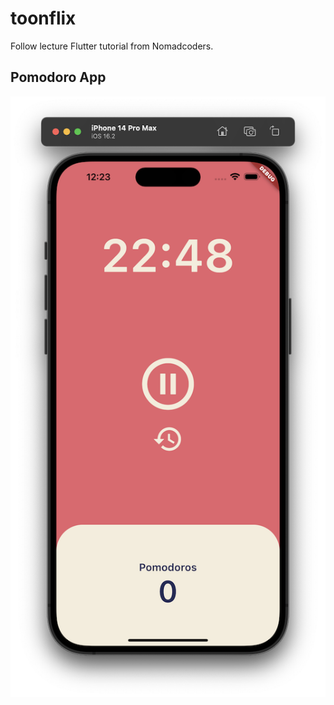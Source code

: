 # toonflix

Follow lecture Flutter tutorial from Nomadcoders. 

## Pomodoro App
![PomodoroApp](./doc/img/PomodoroApp.png) 
